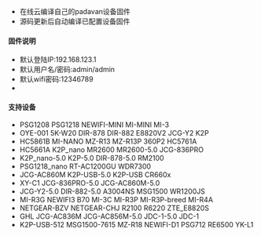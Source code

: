 * 在线云编译自己的padavan设备固件
* 源码更新后自动编译已配置设备固件

#### 固件说明 ####
* 默认登陆IP:192.168.123.1 
* 默认用户名/密码:admin/admin
* 默认wifi密码:12346789
* 
#### 支持设备 ####
* PSG1208  PSG1218  NEWIFI-MINI  MI-MINI  MI-3 
* OYE-001 5K-W20 DIR-878 DIR-882 E8820V2 JCG-Y2 K2P
* HC5861B MI-NANO MZ-R13 MZ-R13P 360P2 HC5761A 
* HC5661A K2P_nano MR2600 MR2600-5.0 JCG-836PRO
* K2P_nano-5.0 K2P-5.0 DIR-878-5.0 RM2100 
* PSG1218_nano RT-AC1200GU WDR7300 
* JCG-AC860M K2P-USB-5.0 K2P-USB CR660x
* XY-C1 JCG-836PRO-5.0 JCG-AC860M-5.0 
* JCG-Y2-5.0 DIR-882-5.0 A3004NS MSG1500 WR1200JS 
* MI-R3G NEWIFI3 B70 MI-3C MI-R3P MI-R3P-breed MI-R4A 
* NETGEAR-BZV NETGEAR-CHJ R2100 R6220 ZTE_E8820S
* GHL JCG-AC836M JCG-AC856M-5.0 JDC-1-5.0 JDC-1 
* K2P-USB-512 MSG1500-7615 MZ-R18 NEWIFI-D1 PSG712 RE6500 YK-L1
